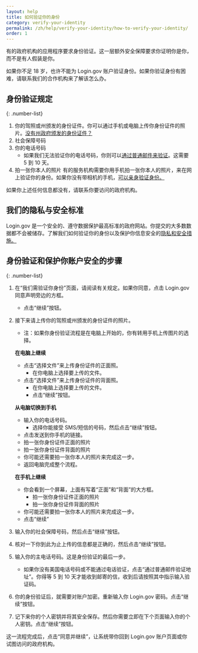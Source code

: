 ```yaml
---
layout: help
title: 如何验证你的身份
category: verify-your-identity
permalink: /zh/help/verify-your-identity/how-to-verify-your-identity/
order: 1
---
```


有的政府机构的应用程序要求身份验证。这一层额外安全保障要求你证明你是你，而不是有人假装是你。

如果你不足 18 岁，也许不能为 Login.gov 账户验证身份。如果你验证身份有困难，请联系我们的合作机构来了解该怎么办。

## 身份验证规定

{: .number-list}

1. 你的驾照或州颁发的身份证件。你可以通过手机或电脑上传你身份证件的照片。[没有州政府颁发的身份证件？](/zh/help/verify-your-identity/accepted-identification-documents/)
2. 社会保障号码
3. 你的电话号码
   * 如果我们无法验证你的电话号码，你则可以[通过普通邮件来验证](/zh/help/verify-your-identity/verify-your-address-by-mail/)。这需要 5 到 10 天。
4. 拍一张你本人的照片
   有的服务机构需要你用手机拍一张你本人的照片，来在网上验证你的身份。如果你没有带相机的手机，[可以亲身验证身份。](/zh/help/verify-your-identity/verify-your-identity-in-person/)

如果你上述任何信息都没有，请联系你要访问的政府机构。

## 我们的隐私与安全标准
Login.gov 是一个安全的、遵守数据保护最高标准的政府网站。你提交的大多数数据都不会被储存。了解我们如何验证你的身份以及保护你信息安全的[隐私和安全措施。](/zh/policy/)

## 身份验证和保护你账户安全的步骤

{: .number-list}
1. 在“我们需验证你身份”页面，请阅读有关规定。如果你同意，点击 Login.gov 同意声明旁边的方框。   
    * 点击“继续”按钮。
2. 接下来请上传你的驾照或州颁发的身份证件的照片。

    * 注：如果你身份验证流程是在电脑上开始的，你有转用手机上传图片的选择。

    **在电脑上继续**

    * 点击“选择文件”来上传身份证件的正面照。
      * 在你电脑上选择要上传的文件。
    * 点击“选择文件”来上传身份证件的背面照。
      * 在你电脑上选择要上传的文件。
      * 点击“继续”按钮。

    **从电脑切换到手机**

    * 输入你的电话号码。
      * 选择你能接受 SMS/短信的号码，然后点击“继续”按钮。
    * 点击发送到你手机的链接。
    * 拍一张你身份证件正面的照片
    * 拍一张你身份证件背面的照片
    * 你可能还需要拍一张你本人的照片来完成这一步。
    * 返回电脑完成整个流程。

    **在手机上继续**

    * 你会看到一个屏幕，上面有写着“正面”和“背面”的大方框。
      * 拍一张你身份证件正面的照片
      * 拍一张你身份证件背面的照片
    * 你可能还需要拍一张你本人的照片来完成这一步。
    * 点击“继续”
3. 输入你的社会保障号码，然后点击“继续”按钮。
4. 核对一下你到此为止上传的信息都是正确的，然后点击“继续”按钮。
5. 输入你的主电话号码。这是身份验证的最后一步。   
   * 如果你没有美国电话号码或不能通过电话验证，点击“通过普通邮件验证地址”。你得等 5 到 10 天才能收到邮寄的信，收到后请按照其中指示输入验证码。
6. 你的身份验证后，就需要对账户加密。重新输入你 Login.gov 密码。点击“继续”按钮。
7. 记下来你的个人密钥并将其安全保存。然后你需要立即在下个页面输入你的个人密钥。点击“继续”按钮。

这一流程完成后，点击“同意并继续”，让系统带你回到 Login.gov 账户页面或你试图访问的政府机构。
